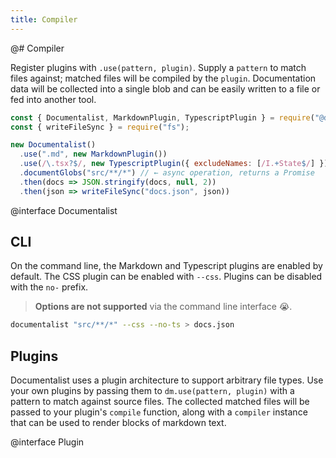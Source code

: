 ```yaml
---
title: Compiler
---
```


@# Compiler

Register plugins with `.use(pattern, plugin)`. Supply a `pattern` to match files against; matched files will be compiled by the `plugin`. Documentation data will be collected into a single blob and can be easily written to a file or fed into another tool.

```js
const { Documentalist, MarkdownPlugin, TypescriptPlugin } = require("@documentalist/compiler");
const { writeFileSync } = require("fs");

new Documentalist()
  .use(".md", new MarkdownPlugin())
  .use(/\.tsx?$/, new TypescriptPlugin({ excludeNames: [/I.+State$/] }))
  .documentGlobs("src/**/*") // ← async operation, returns a Promise
  .then(docs => JSON.stringify(docs, null, 2))
  .then(json => writeFileSync("docs.json", json))
```

@interface Documentalist

## CLI

On the command line, the Markdown and Typescript plugins are enabled by default.
The CSS plugin can be enabled with `--css`. Plugins can be disabled with the `no-` prefix.

> __Options are not supported__ via the command line interface :sob:.

```sh
documentalist "src/**/*" --css --no-ts > docs.json
```

## Plugins

Documentalist uses a plugin architecture to support arbitrary file types.
Use your own plugins by passing them to `dm.use(pattern, plugin)` with a
pattern to match against source files. The collected matched files will
be passed to your plugin's `compile` function, along with a `compiler`
instance that can be used to render blocks of markdown text.

@interface Plugin
